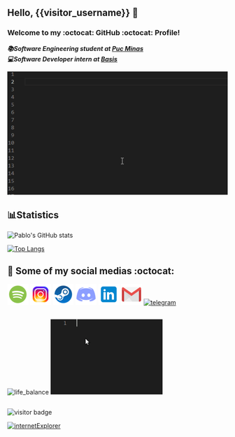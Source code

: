 ## Hello, {{visitor_username}} 👋
### Welcome to my :octocat: GitHub :octocat: Profile!

***:books:Software Engineering student at [Puc Minas](https://pucminas.br)***<br>
***:computer:Software Developer intern at [Basis](https://www.basis.com.br)***


<p>
  <img src="https://github.com/pablo-padua/pablo-padua/blob/master/user_padua.gif">
</p>


## :bar_chart:Statistics

![Pablo's GitHub stats](https://github-readme-stats.vercel.app/api?username=pablo-padua&show_icons=true&theme=solarized-light&hide=contribs,prs)

[![Top Langs](https://github-readme-stats.vercel.app/api/top-langs/?username=pablo-padua&exclude_repo=NeuronioPerceptron&layout=compact)](https://github.com/pablo-padua/github-readme-stats)



## :iphone: Some of my social medias :octocat:
<p>
  <a href="https://open.spotify.com/user/wmtfcooperm"> <img src="https://github.com/pablo-padua/pablo-padua/blob/master/spotify.png" alt="spotify"/></a>
  <a href="https://instagram.com/_pablopadua"> <img src="https://github.com/pablo-padua/pablo-padua/blob/master/instagram.png" alt="instagram"/></a>
  <a href="https://steamcommunity.com/id/paduafromwmtf"><img src="https://github.com/pablo-padua/pablo-padua/blob/master/steam.png" alt="steam"/></a>
  <a href="https://discord.gg/EJSwvtBdA6"><img src="https://github.com/pablo-padua/pablo-padua/blob/master/ds.png" alt="discord"/></a>
  <a href="https://www.linkedin.com/in/pablopadua/"> <img src="https://github.com/pablo-padua/pablo-padua/blob/master/linkedin.png" alt="linkedin"/></a>
  <a href="mailto:pablopaduav@gmail.com"><img src="https://github.com/pablo-padua/pablo-padua/blob/master/gmail.png" alt="email"/></a>
  <a href="https://t.me/PaduaRR"><img src="https://i.ibb.co/V0GL89p/rsz-21telegram.png" alt="telegram"/></a>
</p>

##

<div>
  <img src="https://raw.githubusercontent.com/sciencepal/sciencepal/master/assets/life_balance.gif" alt="life_balance"  width="230"/>
  <img src="https://github.com/pablo-padua/pablo-padua/blob/master/semCondicoes.gif" alt="semCondicoesGif" width="256")/>
</div>

##

<div>
   <p>
    <img src="https://komarev.com/ghpvc/?username=pablo-padua&style=plastic&label=STALKERS:" alt="visitor badge" size="5"/>
  </p>
  <p>
    <a href="http://www.dont.click/"><img src="https://raw.githubusercontent.com/fnky/fnky/fnky/img/ie.jpg" alt="internetExplorer" width="128"/></a>  
  </p>
</div>

  
<!--
**pablo-padua/pablo-padua** is a ✨ _special_ ✨ repository because its `README.md` (this file) appears on your GitHub profile.

Here are some ideas to get you started:

- 🔭 I’m currently working on ...
- 🌱 I’m currently learning ...
- 👯 I’m looking to collaborate on ...
- 🤔 I’m looking for help with ...
- 💬 Ask me about ...
- 📫 How to reach me: ...
- 😄 Pronouns: ...
- ⚡ Fun fact: ...
-->
